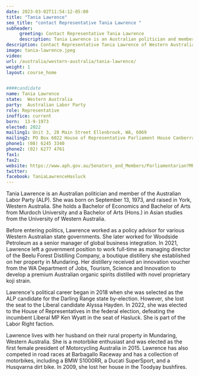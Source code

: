 ```yaml
---
date: 2023-03-02T11:54:12-05:00
title: "Tania Lawrence"
seo_title: "contact Representative Tania Lawrence "
subheader:
     greeting: Contact Representative Tania Lawrence
     description: Tania Lawrence is an Australian politician and member of the Australian Labor Party (ALP).
description: Contact Representative Tania Lawrence of Western Australia. Contact information for Tania Lawrence includes email address, phone number, and mailing address.
image: tania-lawrence.jpeg
video:
url: /australia/western-australia/tania-lawrence/
weight: 1
layout: course_home


####candidate
name: Tania Lawrence
state:	Western Australia
party:	Australian Labor Party
role: Representative
inoffice: current
born:  13-9-1973
elected: 2022
mailing1: Unit 3, 28 Main Street Ellenbrook, WA, 6069
mailing2: PO Box 6022 House of Representative Parliament House Canberra ACT 2600
phone1:	(08) 6245 3340
phone2: (02) 6277 4761
fax1:
fax2:
website: https://www.aph.gov.au/Senators_and_Members/Parliamentarian?MPID=299150
twitter:
facebook: TaniaLawrenceHasluck
---
```

Tania Lawrence is an Australian politician and member of the Australian Labor Party (ALP). She was born on September 13, 1973, and raised in York, Western Australia. She holds a Bachelor of Economics and Bachelor of Arts from Murdoch University and a Bachelor of Arts (Hons.) in Asian studies from the University of Western Australia.

Before entering politics, Lawrence worked as a policy advisor for various Western Australian state governments. She later worked for Woodside Petroleum as a senior manager of global business integration. In 2021, Lawrence left a government position to work full-time as managing director of the Beelu Forest Distilling Company, a boutique distillery she established on her property in Mundaring. Her distillery received an innovation voucher from the WA Department of Jobs, Tourism, Science and Innovation to develop a premium Australian organic spirits distilled with novel proprietary koji strain.

Lawrence's political career began in 2018 when she was selected as the ALP candidate for the Darling Range state by-election. However, she lost the seat to the Liberal candidate Alyssa Hayden. In 2022, she was elected to the House of Representatives in the federal election, defeating the incumbent Liberal MP Ken Wyatt in the seat of Hasluck. She is part of the Labor Right faction.

Lawrence lives with her husband on their rural property in Mundaring, Western Australia. She is a motorbike enthusiast and was elected as the first female president of Motorcycling Australia in 2015. Lawrence has also competed in road races at Barbagallo Raceway and has a collection of motorbikes, including a BMW S1000RR, a Ducati SuperSport, and a Husqvarna dirt bike. In 2009, she lost her house in the Toodyay bushfires.